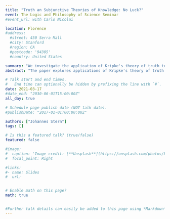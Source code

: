 ```yaml
---
title: "Truth an Subjunctive Theories of Knowledge: No Luck?"
event: The Logic and Philosophy of Science Seminar
#event_url: with Carlo Nicolai

location: Florence
#address:
  #street: 450 Serra Mall
  #city: Stanford
  #region: CA
  #postcode: '94305'
  #country: United States

summary: "We investigate the application of Kripke's theory of truth to the non-monotone semantics for safe belief."
abstract: "The paper explores applications of Kripke's theory of truth to semantics for anti-luck epistemology, that is, to subjunctive theories of knowledge. Subjunctive theories put forward modal or subjunctive conditions to rule out knowledge by mere luck as to be found in Gettier-style counterexamples to the analysis of knowledge as justified true belief. Because of the subjunctive nature of these conditions the resulting semantics turns out to be non-monotone, even if it is based on non-classical evaluation schemes such as strong Kleene or FDE. This blocks the usual road to fixed-point results for Kripke's theory of truth within these semantics and consequently the paper is predominantly an exploration of fixed point results for Kripke's theory of truth within non-monotone semantics. Using the theory of quasi-inductive definitions we show that in case of the subjunctive theories of knowledge the so-called Kripke jump will have fixed points despite the non-monotonicity of the semantics: Kripke's theory of truth can be successfully applied in the framework of subjunctive theories of knowledge."

# Talk start and end times.
#   End time can optionally be hidden by prefixing the line with `#`.
date: 2021-03-17
#date_end: "2030-06-01T15:00:00Z"
all_day: true

# Schedule page publish date (NOT talk date).
#publishDate: "2017-01-01T00:00:00Z"

authors: ["Johannes Stern"]
tags: []

# Is this a featured talk? (true/false)
featured: false

#image:
#  caption: 'Image credit: [**Unsplash**](https://unsplash.com/photos/bzdhc5b3Bxs)'
#  focal_point: Right

#links:
#- name: Slides
#  url:


# Enable math on this page?
math: true


#Further talk details can easily be added to this page using *Markdown* and $\rm \LaTeX$ math code.
---
```

